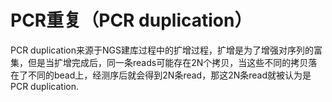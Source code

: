 # PCR重复（PC﻿R duplication）

PCR duplication来源于NGS建库过程中的扩增过程，扩增是为了增强对序列的富集，但是当扩增完成后，同一条reads可能存在2N个拷贝，当这些不同的拷贝落在了不同的bead上，经测序后就会得到2N条read，那这2N条read就被认为是PCR duplication.